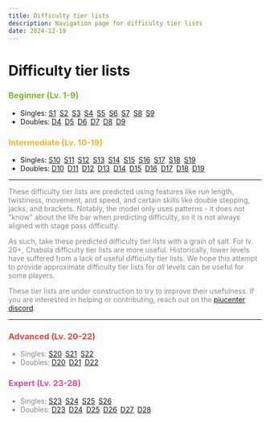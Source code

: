 ```yaml
---
title: Difficulty tier lists
description: Navigation page for difficulty tier lists
date: 2024-12-19
---
```

# Difficulty tier lists

### <span style="color:#7cb82f">Beginner (Lv. 1-9)</span>
- Singles: [S1](/difficulty/S1)&ensp;[S2](/difficulty/S2)&ensp;[S3](/difficulty/S3)&ensp;[S4](/difficulty/S4)&ensp;[S5](/difficulty/S5)&ensp;[S6](/difficulty/S6)&ensp;[S7](/difficulty/S7)&ensp;[S8](/difficulty/S8)&ensp;[S9](/difficulty/S9)
- Doubles: [D4](/difficulty/D4)&ensp;[D5](/difficulty/D5)&ensp;[D6](/difficulty/D6)&ensp;[D7](/difficulty/D7)&ensp;[D8](/difficulty/D8)&ensp;[D9](/difficulty/D9)

### <span style="color:#efb920">Intermediate (Lv. 10-19)</span>
- Singles: [S10](/difficulty/S10)&ensp;[S11](/difficulty/S11)&ensp;[S12](/difficulty/S12)&ensp;[S13](/difficulty/S13)&ensp;[S14](/difficulty/S14)&ensp;[S15](/difficulty/S15)&ensp;[S16](/difficulty/S16)&ensp;[S17](/difficulty/S17)&ensp;[S18](/difficulty/S18)&ensp;[S19](/difficulty/S19)
- Doubles: [D10](/difficulty/D10)&ensp;[D11](/difficulty/D11)&ensp;[D12](/difficulty/D12)&ensp;[D13](/difficulty/D13)&ensp;[D14](/difficulty/D14)&ensp;[D15](/difficulty/D15)&ensp;[D16](/difficulty/D16)&ensp;[D17](/difficulty/D17)&ensp;[D18](/difficulty/D18)&ensp;[D19](/difficulty/D19)

---

<span style="color:#888">
These difficulty tier lists are predicted using features like run length, twistiness, movement, and speed, and certain skills like double stepping, jacks, and brackets. Notably, the model only uses patterns - it does not "know" about the life bar when predicting difficulty, so it is not always aligned with stage pass difficulty.

As such, take these predicted difficulty tier lists with a grain of salt. For lv. 20+, Chabala difficulty tier lists are more useful. Historically, lower levels have suffered from a lack of useful difficulty tier lists. We hope this attempt to provide approximate difficulty tier lists for *all* levels can be useful for some players.

These tier lists are under construction to try to improve their usefulness. If you are interested in helping or contributing, reach out on the [piucenter discord](https://discord.gg/aHbZsk7j2U).
</span>

---

### <span style="color:#ec4339">Advanced (Lv. 20-22)</span>
- Singles: [S20](/difficulty/S20)&ensp;[S21](/difficulty/S21)&ensp;[S22](/difficulty/S22)
- Doubles: [D20](/difficulty/D20)&ensp;[D21](/difficulty/D21)&ensp;[D22](/difficulty/D22)

### <span style="color:#ed4795">Expert (Lv. 23-28)</span>
- Singles: [S23](/difficulty/S23)&ensp;[S24](/difficulty/S24)&ensp;[S25](/difficulty/S25)&ensp;[S26](/difficulty/S26)
- Doubles: [D23](/difficulty/D23)&ensp;[D24](/difficulty/D24)&ensp;[D25](/difficulty/D25)&ensp;[D26](/difficulty/D26)&ensp;[D27](/difficulty/D27)&ensp;[D28](/difficulty/D28)